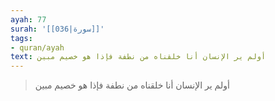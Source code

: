 ```yaml
---
ayah: 77
surah: '[[036|سورة]]'
tags:
- quran/ayah
text: أولم ير الإنسان أنا خلقناه من نطفة فإذا هو خصيم مبين
---
```

> أولم ير الإنسان أنا خلقناه من نطفة فإذا هو خصيم مبين

